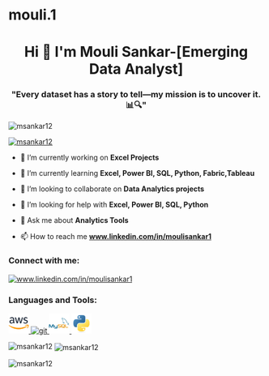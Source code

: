 # mouli.1
<h1 align="center">Hi 👋 I'm Mouli Sankar-[Emerging Data Analyst]</h1>
<h3 align="center">"Every dataset has a story to tell—my mission is to uncover it.📊🔍"</h3>

<p align="left"> <img src="https://komarev.com/ghpvc/?username=msankar12&label=Profile%20views&color=0e75b6&style=flat" alt="msankar12" /> </p>

<p align="left"> <a href="https://github.com/ryo-ma/github-profile-trophy"><img src="https://github-profile-trophy.vercel.app/?username=msankar12" alt="msankar12" /></a> </p>

- 🔭 I’m currently working on **Excel Projects**

- 🌱 I’m currently learning **Excel, Power BI, SQL, Python, Fabric,Tableau**

- 👯 I’m looking to collaborate on **Data Analytics projects**

- 🤝 I’m looking for help with **Excel, Power BI, SQL, Python**

- 💬 Ask me about **Analytics Tools**

- 📫 How to reach me **www.linkedin.com/in/moulisankar1**

<h3 align="left">Connect with me:</h3>
<p align="left">
<a href="https://linkedin.com/in/www.linkedin.com/in/moulisankar1" target="blank"><img align="center" src="https://raw.githubusercontent.com/rahuldkjain/github-profile-readme-generator/master/src/images/icons/Social/linked-in-alt.svg" alt="www.linkedin.com/in/moulisankar1" height="30" width="40" /></a>
</p>

<h3 align="left">Languages and Tools:</h3>
<p align="left"> <a href="https://aws.amazon.com" target="_blank" rel="noreferrer"> <img src="https://raw.githubusercontent.com/devicons/devicon/master/icons/amazonwebservices/amazonwebservices-original-wordmark.svg" alt="aws" width="40" height="40"/> </a> <a href="https://git-scm.com/" target="_blank" rel="noreferrer"> <img src="https://www.vectorlogo.zone/logos/git-scm/git-scm-icon.svg" alt="git" width="40" height="40"/> </a> <a href="https://www.mysql.com/" target="_blank" rel="noreferrer"> <img src="https://raw.githubusercontent.com/devicons/devicon/master/icons/mysql/mysql-original-wordmark.svg" alt="mysql" width="40" height="40"/> </a> <a href="https://www.python.org" target="_blank" rel="noreferrer"> <img src="https://raw.githubusercontent.com/devicons/devicon/master/icons/python/python-original.svg" alt="python" width="40" height="40"/> </a> </p>

<p><img align="left" src="https://github-readme-stats.vercel.app/api/top-langs?username=msankar12&show_icons=true&locale=en&layout=compact" alt="msankar12" /></p>

<p>&nbsp;<img align="center" src="https://github-readme-stats.vercel.app/api?username=msankar12&show_icons=true&locale=en" alt="msankar12" /></p>

<p><img align="center" src="https://github-readme-streak-stats.herokuapp.com/?user=msankar12&" alt="msankar12" /></p>
